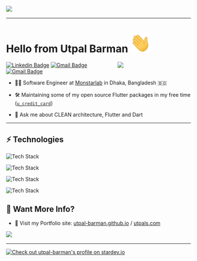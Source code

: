 ![](https://komarev.com/ghpvc/?username=utpal-barman&color=brightgreen&style=for-the-badge)

---

<h1> Hello from Utpal Barman <img src="https://raw.githubusercontent.com/ABSphreak/ABSphreak/master/gifs/Hi.gif" width="56px"></h1>

<img align='right' src='https://user-images.githubusercontent.com/5713670/87202985-820dcb80-c2b6-11ea-9f56-7ec461c497c3.gif' width='200"'>

[![Linkedin Badge](https://img.shields.io/badge/-utpal—barman-blue?style=flat-square&logo=Linkedin&logoColor=white&link=https://www.linkedin.com/in/utpal-barman/)](https://www.linkedin.com/in/utpal-barman/) 
[![Gmail Badge](https://img.shields.io/badge/-utpal.barman.bd@gmail.com-c14438?style=flat-square&logo=Gmail&logoColor=white&link=mailto:utpal.barman.bd@gmail.com)](mailto:utpal.barman.bd@gmail.com)
[![Gmail Badge](https://img.shields.io/badge/-utpal.barman@monstar%E2%80%94lab.com-fdff00?style=flat-square&logo=Gmail&logoColor=grey&link=mailto:utpal.barman@monstar-lab.com)](mailto:utpal.barman@monstar-lab.com)



- 🧑‍💻 Software Engineer at [Monstarlab](https://monstar-lab.com/global/) in Dhaka, Bangladesh 🇧🇩

- 🛠️ Maintaining some of my open source Flutter packages in my free time ([`u_credit_card`](https://pub.dev/packages/u_credit_card))

- 💬 Ask me about CLEAN architecture, Flutter and Dart




---

## ⚡ Technologies
![Tech Stack](https://img.shields.io/badge/Mobile-Flutter-02569B?logo=Flutter&style=for-the-badge)

![Tech Stack](https://img.shields.io/badge/Mobile-Kotlin-0095D5?logo=Kotlin&style=for-the-badge)

![Tech Stack](https://img.shields.io/badge/Front--end-ReactJS-blue?logo=React&style=for-the-badge)

![Tech Stack](https://img.shields.io/badge/Back--end-Express-orange?logo=Express&style=for-the-badge)

## 🤔 Want More Info? 
- 🎯 Visit my Portfolio site: [utpal-barman.github.io](https://utpal-barman.github.io/) / [utpals.com](https://utpals.com/)




![](http://github-profile-summary-cards.vercel.app/api/cards/profile-details?username=utpal-barman&theme=vision_friendly_dark)

---

[![Check out utpal-barman's profile on stardev.io](https://stardev.io/developers/utpal-barman/badge/languages/locality.svg)](https://stardev.io/developers/utpal-barman)

